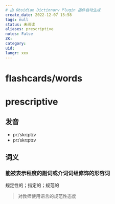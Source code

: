 ```yaml
---
# 由 Obsidian Dictionary Plugin 插件自动生成
create_date: 2022-12-07 15:58
tags: null
status: 未阅读 
aliases: prescriptive
notes: False
ZK: 
category: 
uid: 
langr: xxx
---
```

# flashcards/words

# prescriptive

## 发音

- prɪˈskrɪptɪv
- prɪˈskrɪptɪv

## 词义

### 能被表示程度的副词或介词词组修饰的形容词

规定性的；指定的；规范的

> 对教师使用语言的规范性态度



